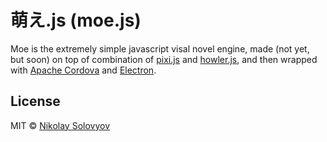 # 萌え.js (moe.js)

Moe is the extremely simple javascript visal novel engine, made (not yet, but soon) on top of combination of [pixi.js](https://github.com/pixijs/pixi.js) and [howler.js](https://github.com/goldfire/howler.js/), and then wrapped with [Apache Cordova](https://cordova.apache.org/) and [Electron](https://github.com/electron/electron).

## License

MIT © [Nikolay Solovyov](http://ozio.io)